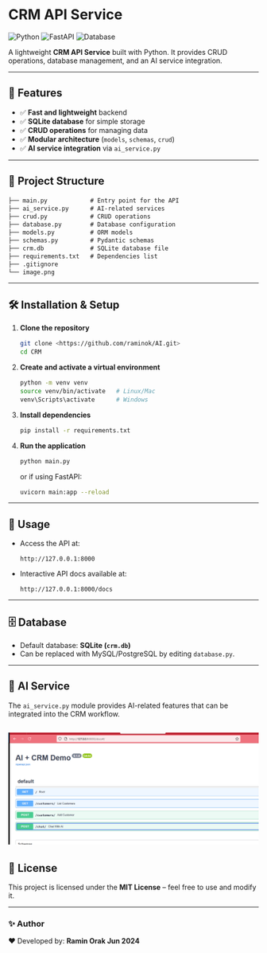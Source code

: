 # CRM API Service

![Python](https://img.shields.io/badge/Python-3.10%2B-blue.svg)
![FastAPI](https://img.shields.io/badge/FastAPI-Backend-green)
![Database](https://img.shields.io/badge/Database-SQLite-lightgrey)

A lightweight **CRM API Service** built with Python.
It provides CRUD operations, database management, and an AI service integration.

---

## 🚀 Features
- ✅ **Fast and lightweight** backend
- ✅ **SQLite database** for simple storage
- ✅ **CRUD operations** for managing data
- ✅ **Modular architecture** (`models`, `schemas`, `crud`)
- ✅ **AI service integration** via `ai_service.py`

---

## 📂 Project Structure

```
├── main.py            # Entry point for the API
├── ai_service.py      # AI-related services
├── crud.py            # CRUD operations
├── database.py        # Database configuration
├── models.py          # ORM models
├── schemas.py         # Pydantic schemas
├── crm.db             # SQLite database file
├── requirements.txt   # Dependencies list
├── .gitignore
└── image.png
```

---

## 🛠️ Installation & Setup

1. **Clone the repository**
   ```bash
   git clone <https://github.com/raminok/AI.git>
   cd CRM
   ```

2. **Create and activate a virtual environment**
   ```bash
   python -m venv venv
   source venv/bin/activate   # Linux/Mac
   venv\Scripts\activate      # Windows
   ```

3. **Install dependencies**
   ```bash
   pip install -r requirements.txt
   ```

4. **Run the application**
   ```bash
   python main.py
   ```
   or if using FastAPI:
   ```bash
   uvicorn main:app --reload
   ```

---

## 📖 Usage

- Access the API at:
  ```
  http://127.0.0.1:8000
  ```
- Interactive API docs available at:
  ```
  http://127.0.0.1:8000/docs
  ```

---

## 🗄️ Database

- Default database: **SQLite (`crm.db`)**
- Can be replaced with MySQL/PostgreSQL by editing `database.py`.

---

## 🤖 AI Service

The `ai_service.py` module provides AI-related features that can be integrated into the CRM workflow.

![alt text](image.png)
---

## 📜 License

This project is licensed under the **MIT License** – feel free to use and modify it.

---

### ✨ Author
❤️ Developed by: **Ramin Orak Jun 2024**
